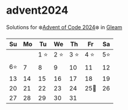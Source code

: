 # advent2024

Solutions for ❄️[Advent of Code 2024]❄️ in [Gleam]

| Su   | Mo   | Tu   | We   | Th    | Fr   | Sa   |
| ---- | ---- | ---- | ---- | ----- | ---- | ---- |
|      |      | 1 ⭐ | 2 ⭐ | 3 ⭐ | 4 ⭐| 5⭐ |
| 6⭐  | 7  | 8  | 9 | 10 | 11 | 12 |
| 13 | 14 | 15 | 16 | 17   | 18   | 19   |
| 20   | 21   | 22   | 23   | 24    | 25🎄 | 26   |
| 27   | 28   | 29   | 30   | 31    |      |      |



[Advent of Code 2024]: https://adventofcode.com/2024
[Gleam]: https://gleam.run/
